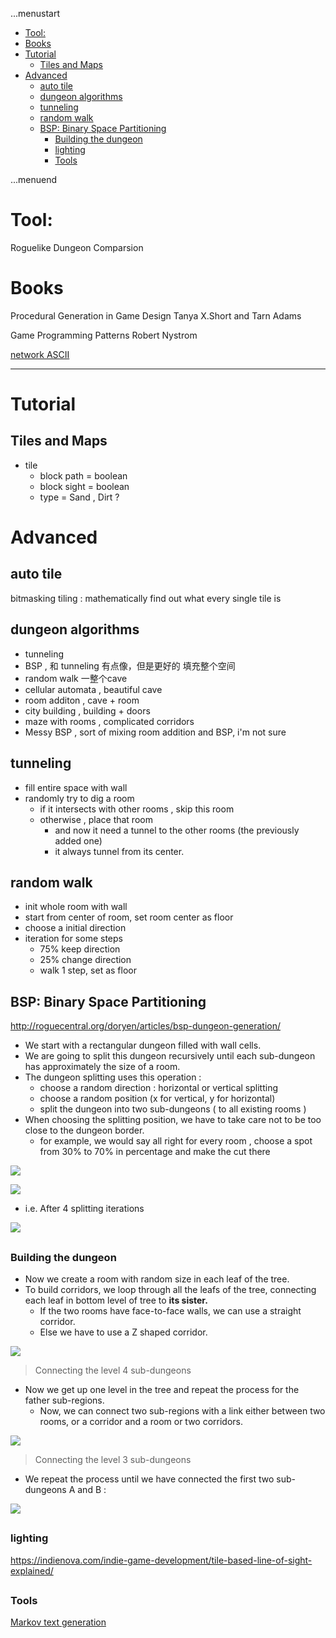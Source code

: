 ...menustart

- [Tool:](#1f36ce0c302c8d31f2c4ce8b927047ab)
- [Books](#6225eb5bf8a031f750a1b03f810ccc6a)
- [Tutorial](#368fe771261fcb18f7988833c9294a20)
    - [Tiles and Maps](#40b06c547952c7c5a66dd95a1d9c26f3)
- [Advanced](#9b6545e4cea9b4ad4979d41bb9170e2b)
    - [auto tile](#4d884e87dece8f6dbaa651d1b3a86ace)
    - [dungeon algorithms](#d6df0854ea8dc48b05be348b0271b37d)
    - [tunneling](#7575d40ff70f3d0146669d402ca47579)
    - [random walk](#396c9aa8a56ee3ea6e06423717b340b3)
    - [BSP: Binary Space Partitioning](#fd8334f88acc5ac4a4b89af90ce18c0c)
        - [Building the dungeon](#cf6432b1f365fe43ae2285cf70e002e0)
        - [lighting](#8e0cc612e58bb376328960e92c9b89e8)
        - [Tools](#8625e1de7be14c39b1d14dc03d822497)

...menuend


<h2 id="1f36ce0c302c8d31f2c4ce8b927047ab"></h2>


# Tool: 

Roguelike Dungeon Comparsion

<h2 id="6225eb5bf8a031f750a1b03f810ccc6a"></h2>


# Books 
Procedural Generation in Game Design 
		 Tanya X.Short and Tarn Adams

Game Programming Patterns
	Robert Nystrom 



[network ASCII](http://network-science.de/ascii/)

---

<h2 id="368fe771261fcb18f7988833c9294a20"></h2>


# Tutorial

<h2 id="40b06c547952c7c5a66dd95a1d9c26f3"></h2>


## Tiles and Maps

- tile
    - block path = boolean
    - block sight = boolean
    - type = Sand , Dirt ?

<h2 id="9b6545e4cea9b4ad4979d41bb9170e2b"></h2>


# Advanced 

<h2 id="4d884e87dece8f6dbaa651d1b3a86ace"></h2>


## auto tile

bitmasking tiling : mathematically find out what every single tile is


<h2 id="d6df0854ea8dc48b05be348b0271b37d"></h2>


## dungeon algorithms

- tunneling 
- BSP , 和 tunneling 有点像，但是更好的 填充整个空间
- random walk  一整个cave
- cellular automata   , beautiful cave
- room additon , cave + room
- city building  ,  building + doors
- maze with rooms , complicated corridors
- Messy BSP , sort of mixing  room addition and BSP, i'm not sure

<h2 id="7575d40ff70f3d0146669d402ca47579"></h2>


## tunneling 

- fill entire space with wall 
- randomly try to dig a room 
    - if it intersects with other rooms , skip this room
    - otherwise , place that room 
        - and now it need a tunnel to the other rooms (the previously added one)
        - it always tunnel from its center.

<h2 id="396c9aa8a56ee3ea6e06423717b340b3"></h2>


## random walk

- init whole room with wall 
- start from center of room, set room center as floor
- choose a initial direction
- iteration for some  steps
    - 75% keep direction
    - 25% change direction
    - walk 1 step, set as floor


<h2 id="fd8334f88acc5ac4a4b89af90ce18c0c"></h2>


## BSP: Binary Space Partitioning 

http://roguecentral.org/doryen/articles/bsp-dungeon-generation/

- We start with a rectangular dungeon filled with wall cells.
- We are going to split this dungeon recursively until each sub-dungeon has approximately the size of a room.
- The dungeon splitting uses this operation :
    - choose a random direction : horizontal or vertical splitting
    - choose a random position (x for vertical, y for horizontal)
    - split the dungeon into two sub-dungeons ( to all existing rooms )
- When choosing the splitting position, we have to take care not to be too close to the dungeon border. 
    - for example, we would say all right for every room , choose a spot from 30% to 70% in percentage and make the cut there 


![](http://roguecentral.org/doryen/data/articles/dungeon_bsp1-medium.jpg)

![](http://roguecentral.org/doryen/data/articles/dungeon_bsp2-medium.jpg)

- i.e. After 4 splitting iterations 

![](http://roguecentral.org/doryen/data/articles/dungeon_bsp3-medium.jpg)


<h2 id="cf6432b1f365fe43ae2285cf70e002e0"></h2>


### Building the dungeon

- Now we create a room with random size in each leaf of the tree.
- To build corridors, we loop through all the leafs of the tree, connecting each leaf in bottom level of tree to **its sister.**
    - If the two rooms have face-to-face walls, we can use a straight corridor. 
    - Else we have to use a Z shaped corridor.
 
![](http://roguecentral.org/doryen/data/articles/dungeon_bsp5-medium.jpg)

> Connecting the level 4 sub-dungeons

- Now we get up one level in the tree and repeat the process for the father sub-regions. 
    - Now, we can connect two sub-regions with a link either between two rooms, or a corridor and a room or two corridors.

![](http://roguecentral.org/doryen/data/articles/dungeon_bsp6-medium.jpg)

> Connecting the level 3 sub-dungeons


- We repeat the process until we have connected the first two sub-dungeons A and B :

![](http://roguecentral.org/doryen/data/articles/dungeon_bsp7-medium.jpg)



<h2 id="8e0cc612e58bb376328960e92c9b89e8"></h2>


### lighting  

https://indienova.com/indie-game-development/tile-based-line-of-sight-explained/


<h2 id="8625e1de7be14c39b1d14dc03d822497"></h2>


### Tools

[Markov text generation](https://github.com/jsvine/markovify)





